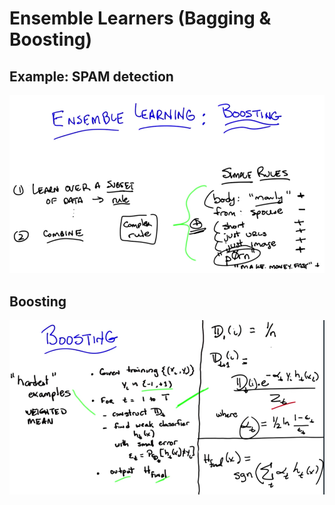 # Ensemble Learners (Bagging & Boosting)

## Example: SPAM detection

![Example: SPAM detection](images/example-spam.png)

## Boosting

![Booting overview](images/boosting-overview.png)